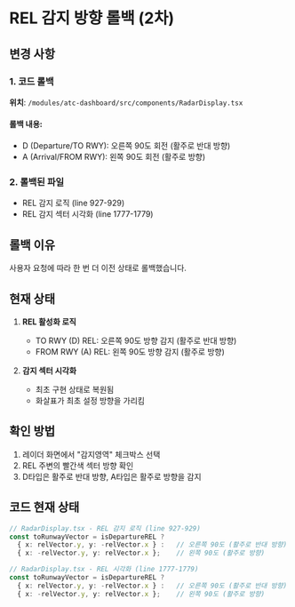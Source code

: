 # REL 감지 방향 롤백 (2차)

## 변경 사항

### 1. 코드 롤백
**위치**: `/modules/atc-dashboard/src/components/RadarDisplay.tsx`

#### 롤백 내용:
- D (Departure/TO RWY): 오른쪽 90도 회전 (활주로 반대 방향)
- A (Arrival/FROM RWY): 왼쪽 90도 회전 (활주로 방향)

### 2. 롤백된 파일
- REL 감지 로직 (line 927-929)
- REL 감지 섹터 시각화 (line 1777-1779)

## 롤백 이유
사용자 요청에 따라 한 번 더 이전 상태로 롤백했습니다.

## 현재 상태
1. **REL 활성화 로직**
   - TO RWY (D) REL: 오른쪽 90도 방향 감지 (활주로 반대 방향)
   - FROM RWY (A) REL: 왼쪽 90도 방향 감지 (활주로 방향)

2. **감지 섹터 시각화**
   - 최초 구현 상태로 복원됨
   - 화살표가 최초 설정 방향을 가리킴

## 확인 방법
1. 레이더 화면에서 "감지영역" 체크박스 선택
2. REL 주변의 빨간색 섹터 방향 확인
3. D타입은 활주로 반대 방향, A타입은 활주로 방향을 감지

## 코드 현재 상태
```typescript
// RadarDisplay.tsx - REL 감지 로직 (line 927-929)
const toRunwayVector = isDepartureREL ? 
  { x: relVector.y, y: -relVector.x } :   // 오른쪽 90도 (활주로 반대 방향)
  { x: -relVector.y, y: relVector.x };    // 왼쪽 90도 (활주로 방향)

// RadarDisplay.tsx - REL 시각화 (line 1777-1779)  
const toRunwayVector = isDepartureREL ? 
  { x: relVector.y, y: -relVector.x } :   // 오른쪽 90도 (활주로 반대 방향)
  { x: -relVector.y, y: relVector.x };    // 왼쪽 90도 (활주로 방향)
```